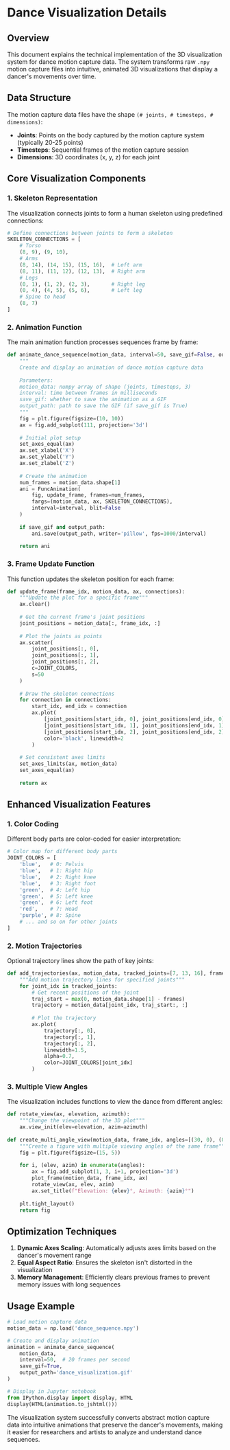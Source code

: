 # Dance Visualization Details

## Overview
This document explains the technical implementation of the 3D visualization system for dance motion capture data. The system transforms raw `.npy` motion capture files into intuitive, animated 3D visualizations that display a dancer's movements over time.

## Data Structure
The motion capture data files have the shape `(# joints, # timesteps, # dimensions)`:
- **Joints**: Points on the body captured by the motion capture system (typically 20-25 points)
- **Timesteps**: Sequential frames of the motion capture session
- **Dimensions**: 3D coordinates (x, y, z) for each joint

## Core Visualization Components

### 1. Skeleton Representation
The visualization connects joints to form a human skeleton using predefined connections:

```python
# Define connections between joints to form a skeleton
SKELETON_CONNECTIONS = [
    # Torso
    (8, 9), (9, 10),
    # Arms
    (8, 14), (14, 15), (15, 16),  # Left arm
    (8, 11), (11, 12), (12, 13),  # Right arm
    # Legs
    (0, 1), (1, 2), (2, 3),       # Right leg
    (0, 4), (4, 5), (5, 6),       # Left leg
    # Spine to head
    (8, 7)
]
```

### 2. Animation Function
The main animation function processes sequences frame by frame:

```python
def animate_dance_sequence(motion_data, interval=50, save_gif=False, output_path=None):
    """
    Create and display an animation of dance motion capture data
    
    Parameters:
    motion_data: numpy array of shape (joints, timesteps, 3)
    interval: time between frames in milliseconds
    save_gif: whether to save the animation as a GIF
    output_path: path to save the GIF (if save_gif is True)
    """
    fig = plt.figure(figsize=(10, 10))
    ax = fig.add_subplot(111, projection='3d')
    
    # Initial plot setup
    set_axes_equal(ax)
    ax.set_xlabel('X')
    ax.set_ylabel('Y')
    ax.set_zlabel('Z')
    
    # Create the animation
    num_frames = motion_data.shape[1]
    ani = FuncAnimation(
        fig, update_frame, frames=num_frames, 
        fargs=(motion_data, ax, SKELETON_CONNECTIONS),
        interval=interval, blit=False
    )
    
    if save_gif and output_path:
        ani.save(output_path, writer='pillow', fps=1000/interval)
    
    return ani
```

### 3. Frame Update Function
This function updates the skeleton position for each frame:

```python
def update_frame(frame_idx, motion_data, ax, connections):
    """Update the plot for a specific frame"""
    ax.clear()
    
    # Get the current frame's joint positions
    joint_positions = motion_data[:, frame_idx, :]
    
    # Plot the joints as points
    ax.scatter(
        joint_positions[:, 0], 
        joint_positions[:, 1], 
        joint_positions[:, 2], 
        c=JOINT_COLORS, 
        s=50
    )
    
    # Draw the skeleton connections
    for connection in connections:
        start_idx, end_idx = connection
        ax.plot(
            [joint_positions[start_idx, 0], joint_positions[end_idx, 0]],
            [joint_positions[start_idx, 1], joint_positions[end_idx, 1]],
            [joint_positions[start_idx, 2], joint_positions[end_idx, 2]],
            color='black', linewidth=2
        )
    
    # Set consistent axes limits
    set_axes_limits(ax, motion_data)
    set_axes_equal(ax)
    
    return ax
```

## Enhanced Visualization Features

### 1. Color Coding
Different body parts are color-coded for easier interpretation:

```python
# Color map for different body parts
JOINT_COLORS = [
    'blue',   # 0: Pelvis 
    'blue',   # 1: Right hip
    'blue',   # 2: Right knee
    'blue',   # 3: Right foot
    'green',  # 4: Left hip
    'green',  # 5: Left knee
    'green',  # 6: Left foot
    'red',    # 7: Head
    'purple', # 8: Spine
    # ... and so on for other joints
]
```

### 2. Motion Trajectories
Optional trajectory lines show the path of key joints:

```python
def add_trajectories(ax, motion_data, tracked_joints=[7, 13, 16], frames=30):
    """Add motion trajectory lines for specified joints"""
    for joint_idx in tracked_joints:
        # Get recent positions of the joint
        traj_start = max(0, motion_data.shape[1] - frames)
        trajectory = motion_data[joint_idx, traj_start:, :]
        
        # Plot the trajectory
        ax.plot(
            trajectory[:, 0], 
            trajectory[:, 1], 
            trajectory[:, 2],
            linewidth=1.5,
            alpha=0.7,
            color=JOINT_COLORS[joint_idx]
        )
```

### 3. Multiple View Angles
The visualization includes functions to view the dance from different angles:

```python
def rotate_view(ax, elevation, azimuth):
    """Change the viewpoint of the 3D plot"""
    ax.view_init(elev=elevation, azim=azimuth)
    
def create_multi_angle_view(motion_data, frame_idx, angles=[(30, 0), (0, 90), (0, 180)]):
    """Create a figure with multiple viewing angles of the same frame"""
    fig = plt.figure(figsize=(15, 5))
    
    for i, (elev, azim) in enumerate(angles):
        ax = fig.add_subplot(1, 3, i+1, projection='3d')
        plot_frame(motion_data, frame_idx, ax)
        rotate_view(ax, elev, azim)
        ax.set_title(f"Elevation: {elev}°, Azimuth: {azim}°")
    
    plt.tight_layout()
    return fig
```

## Optimization Techniques

1. **Dynamic Axes Scaling**: Automatically adjusts axes limits based on the dancer's movement range
2. **Equal Aspect Ratio**: Ensures the skeleton isn't distorted in the visualization
3. **Memory Management**: Efficiently clears previous frames to prevent memory issues with long sequences

## Usage Example

```python
# Load motion capture data
motion_data = np.load('dance_sequence.npy')

# Create and display animation
animation = animate_dance_sequence(
    motion_data,
    interval=50,  # 20 frames per second
    save_gif=True,
    output_path='dance_visualization.gif'
)

# Display in Jupyter notebook
from IPython.display import display, HTML
display(HTML(animation.to_jshtml()))
```

The visualization system successfully converts abstract motion capture data into intuitive animations that preserve the dancer's movements, making it easier for researchers and artists to analyze and understand dance sequences.